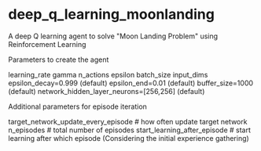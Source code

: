 # deep_q_learning_moonlanding
A deep Q learning agent to solve "Moon Landing Problem" using Reinforcement Learning

Parameters to create the agent

learning_rate
gamma
n_actions
epsilon
batch_size
input_dims
epsilon_decay=0.999 (default)
epsilon_end=0.01 (default)
buffer_size=1000 (default)
network_hidden_layer_neurons=[256,256] (default)


Additional parameters for episode iteration

target_network_update_every_episode # how often update target network
n_episodes # total number of episodes
start_learning_after_episode # start learning after which episode (Considering the initial experience gathering)
